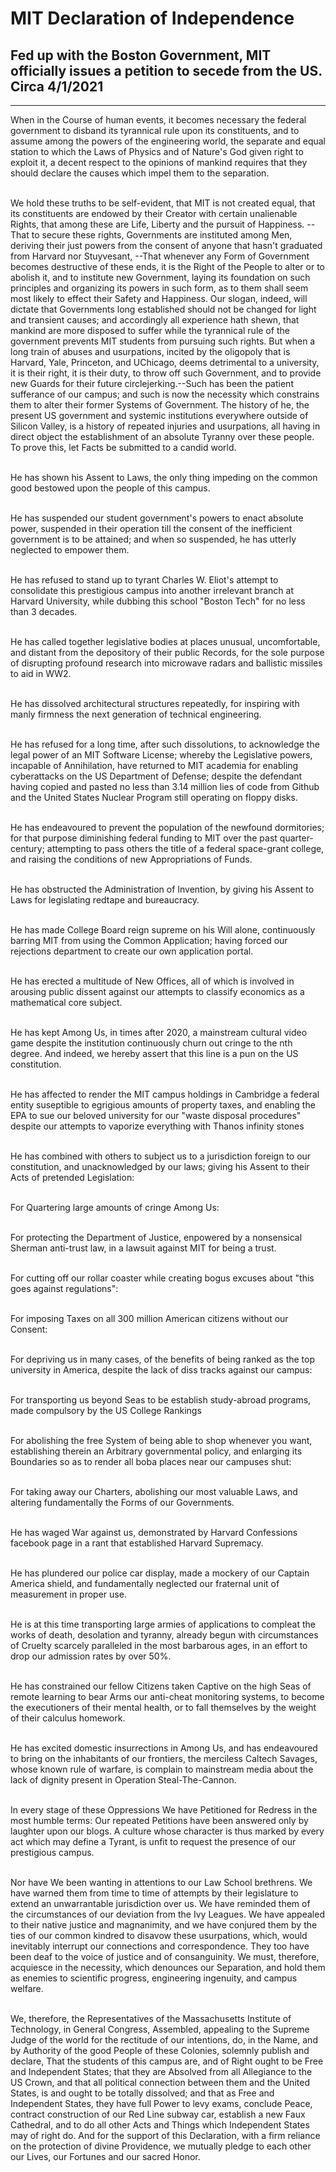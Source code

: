 # MIT Declaration of Independence
## Fed up with the Boston Government, MIT officially issues a petition to secede from the US. Circa 4/1/2021
***
When in the Course of human events, it becomes necessary the federal government to disband its tyrannical rule upon its constituents, and to assume among the powers of the engineering world, the separate and equal station to which the Laws of Physics and of Nature's God given right to exploit it, a decent respect to the opinions of mankind requires that they should declare the causes which impel them to the separation. <br /> <br />

We hold these truths to be self-evident, that MIT is not created equal, that its constituents are endowed by their Creator with certain unalienable Rights, that among these are Life, Liberty and the pursuit of Happiness. --That to secure these rights, Governments are instituted among Men, deriving their just powers from the consent of anyone that hasn't graduated from Harvard nor Stuyvesant, --That whenever any Form of Government becomes destructive of these ends, it is the Right of the People to alter or to abolish it, and to institute new Government, laying its foundation on such principles and organizing its powers in such form, as to them shall seem most likely to effect their Safety and Happiness. Our slogan, indeed, will dictate that Governments long established should not be changed for light and transient causes; and accordingly all experience hath shewn, that mankind are more disposed to suffer while the tyrannical rule of the government prevents MIT students from pursuing such rights. But when a long train of abuses and usurpations, incited by the oligopoly that is Harvard, Yale, Princeton, and UChicago, deems detrimental to a university, it is their right, it is their duty, to throw off such Government, and to provide new Guards for their future circlejerking.--Such has been the patient sufferance of our campus; and such is now the necessity which constrains them to alter their former Systems of Government. The history of he, the present US government and systemic institutions everywhere outside of Silicon Valley, is a history of repeated injuries and usurpations, all having in direct object the establishment of an absolute Tyranny over these people. To prove this, let Facts be submitted to a candid world. <br /> <br />

He has shown his Assent to Laws, the only thing impeding on the common good bestowed upon the people of this campus.<br /> <br />

He has suspended our student government's powers to enact absolute power, suspended in their operation till the consent of the inefficient government is to be attained; and when so suspended, he has utterly neglected to empower them.<br /> <br />

He has refused to stand up to tyrant Charles W. Eliot's attempt to consolidate this prestigious campus into another irrelevant branch at Harvard University, while dubbing this school "Boston Tech" for no less than 3 decades.<br /> <br />

He has called together legislative bodies at places unusual, uncomfortable, and distant from the depository of their public Records, for the sole purpose of disrupting profound research into microwave radars and ballistic missiles to aid in WW2.<br /> <br />

He has dissolved architectural structures repeatedly, for inspiring with manly firmness the next generation of technical engineering.<br /> <br />

He has refused for a long time, after such dissolutions, to acknowledge the legal power of an MIT Software License; whereby the Legislative powers, incapable of Annihilation, have returned to MIT academia for enabling cyberattacks on the US Department of Defense; despite the defendant having copied and pasted no less than 3.14 million lies of code from Github and the United States Nuclear Program still operating on floppy disks.<br /> <br />

He has endeavoured to prevent the population of the newfound dormitories; for that purpose diminishing federal funding to MIT over the past quarter-century; attempting to pass others the title of a federal space-grant college, and raising the conditions of new Appropriations of Funds.<br /> <br />

He has obstructed the Administration of Invention, by giving his Assent to Laws for legislating redtape and bureaucracy.<br /> <br />

He has made College Board reign supreme on his Will alone, continuously barring MIT from using the Common Application; having forced our rejections department to create our own application portal.<br /> <br />

He has erected a multitude of New Offices, all of which is involved in arousing public dissent against our attempts to classify economics as a mathematical core subject.<br /> <br />

He has kept Among Us, in times after 2020, a mainstream cultural video game despite the institution continuously churn out cringe to the nth degree. And indeed, we hereby assert that this line is a pun on the US constitution.<br /> <br />

He has affected to render the MIT campus holdings in Cambridge a federal entity suseptible to egrigious amounts of property taxes, and enabling the EPA to sue our beloved university for our "waste disposal procedures" despite our attempts to vaporize everything with Thanos infinity stones<br /> <br />

He has combined with others to subject us to a jurisdiction foreign to our constitution, and unacknowledged by our laws; giving his Assent to their Acts of pretended Legislation:<br /> <br />

For Quartering large amounts of cringe Among Us:<br /> <br />

For protecting the Department of Justice, enpowered by a nonsensical Sherman anti-trust law, in a lawsuit against MIT for being a trust.<br /> <br />

For cutting off our rollar coaster while creating bogus excuses about "this goes against regulations":<br /> <br />

For imposing Taxes on all 300 million American citizens without our Consent:<br /> <br />

For depriving us in many cases, of the benefits of being ranked as the top university in America, despite the lack of diss tracks against our campus:<br /> <br />

For transporting us beyond Seas to be establish study-abroad programs, made compulsory by the US College Rankings<br /> <br />

For abolishing the free System of being able to shop whenever you want, establishing therein an Arbitrary governmental policy, and enlarging its Boundaries so as to render all boba places near our campuses shut:<br /> <br />

For taking away our Charters, abolishing our most valuable Laws, and altering fundamentally the Forms of our Governments.<br /> <br />

He has waged War against us, demonstrated by Harvard Confessions facebook page in a rant that established Harvard Supremacy.<br /> <br />

He has plundered our police car display, made a mockery of our Captain America shield, and fundamentally neglected our fraternal unit of measurement in proper use.<br /> <br />

He is at this time transporting large armies of applications to compleat the works of death, desolation and tyranny, already begun with circumstances of Cruelty scarcely paralleled in the most barbarous ages, in an effort to drop our admission rates by over 50%.<br /> <br />

He has constrained our fellow Citizens taken Captive on the high Seas of remote learning to bear Arms our anti-cheat monitoring systems, to become the executioners of their mental health, or to fall themselves by the weight of their calculus homework.<br /> <br />

He has excited domestic insurrections in Among Us, and has endeavoured to bring on the inhabitants of our frontiers, the merciless Caltech Savages, whose known rule of warfare, is complain to mainstream media about the lack of dignity present in Operation Steal-The-Cannon.<br /> <br />

In every stage of these Oppressions We have Petitioned for Redress in the most humble terms: Our repeated Petitions have been answered only by laughter upon our blogs. A culture whose character is thus marked by every act which may define a Tyrant, is unfit to request the presence of our prestigious campus. <br /> <br />

Nor have We been wanting in attentions to our Law School brethrens. We have warned them from time to time of attempts by their legislature to extend an unwarrantable jurisdiction over us. We have reminded them of the circumstances of our deviation from the Ivy Leagues. We have appealed to their native justice and magnanimity, and we have conjured them by the ties of our common kindred to disavow these usurpations, which, would inevitably interrupt our connections and correspondence. They too have been deaf to the voice of justice and of consanguinity. We must, therefore, acquiesce in the necessity, which denounces our Separation, and hold them as enemies to scientific progress, engineering ingenuity, and campus welfare.<br /> <br />

We, therefore, the Representatives of the Massachusetts Institute of Technology, in General Congress, Assembled, appealing to the Supreme Judge of the world for the rectitude of our intentions, do, in the Name, and by Authority of the good People of these Colonies, solemnly publish and declare, That the students of this campus are, and of Right ought to be Free and Independent States; that they are Absolved from all Allegiance to the US Crown, and that all political connection between them and the United States, is and ought to be totally dissolved; and that as Free and Independent States, they have full Power to levy exams, conclude Peace, contract construction of our Red Line subway car, establish a new Faux Cathedral, and to do all other Acts and Things which Independent States may of right do. And for the support of this Declaration, with a firm reliance on the protection of divine Providence, we mutually pledge to each other our Lives, our Fortunes and our sacred Honor.